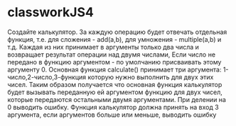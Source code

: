 # classworkJS4
Создайте калькулятор. За каждую операцию будет отвечать отдельная функция, т.е. для сложения - add(a,b), для умножения - multiple(a,b) и т.д. Каждая из них принимает в аргументы только два числа и возвращает результат операции над двумя числами, Если число не передано в функцию аргументом - по умолчанию присваивать этому аргументу 0. Основная функция calculate() принимает три аргумента: 1-число,2-число,3-функция которую нужно выполнить для двух этих чисел. Таким образом получается что основная функция калькулятор будет вызывать переданную ей аргументом функцию для двух чисел, которые передаются остальными двумя аргументами. При делении на 0 выводить ошибку. Функция калькулятор должна принять на вход 3 аргумента, если аргументов больше или меньше, выводить ошибку
